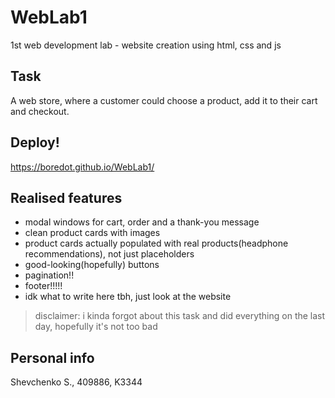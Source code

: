 # WebLab1
1st web development lab - website creation using html, css and js

## Task

A web store, where a customer could choose a product, add it to their cart and checkout.

## Deploy!

https://boredot.github.io/WebLab1/

## Realised features

- modal windows for cart, order and a thank-you message
- clean product cards with images
- product cards actually populated with real products(headphone recommendations), not just placeholders
- good-looking(hopefully) buttons
- pagination!!
- footer!!!!!
- idk what to write here tbh, just look at the website

> disclaimer: i kinda forgot about this task and did everything on the last day, hopefully it's not too bad

## Personal info

Shevchenko S., 409886, K3344